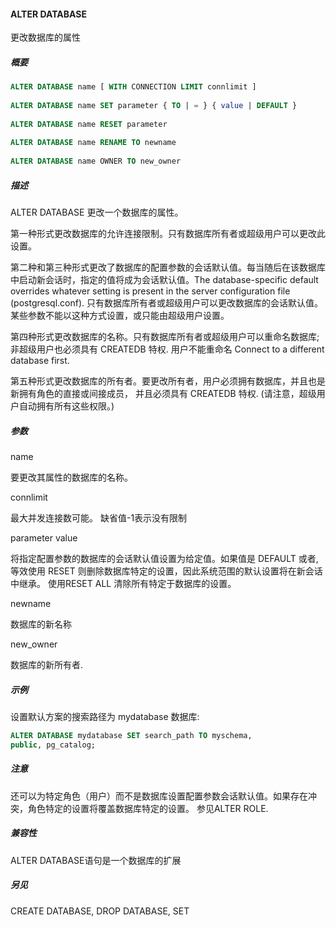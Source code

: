 #### ALTER DATABASE

更改数据库的属性

##### 概要

```sql
ALTER DATABASE name [ WITH CONNECTION LIMIT connlimit ]
 
ALTER DATABASE name SET parameter { TO | = } { value | DEFAULT }
 
ALTER DATABASE name RESET parameter
 
ALTER DATABASE name RENAME TO newname
 
ALTER DATABASE name OWNER TO new_owner
```

##### 描述

ALTER DATABASE 更改一个数据库的属性。

第一种形式更改数据库的允许连接限制。只有数据库所有者或超级用户可以更改此设置。

第二种和第三种形式更改了数据库的配置参数的会话默认值。每当随后在该数据库中启动新会话时，指定的值将成为会话默认值。The database-specific default overrides whatever setting is present in the server configuration file (postgresql.conf). 只有数据库所有者或超级用户可以更改数据库的会话默认值。某些参数不能以这种方式设置，或只能由超级用户设置。

第四种形式更改数据库的名称。只有数据库所有者或超级用户可以重命名数据库; 非超级用户也必须具有 CREATEDB 特权. 用户不能重命名 Connect to a different database first.

第五种形式更改数据库的所有者。要更改所有者，用户必须拥有数据库，并且也是新拥有角色的直接或间接成员， 并且必须具有 CREATEDB 特权. (请注意，超级用户自动拥有所有这些权限。)

##### 参数

name

要更改其属性的数据库的名称。

connlimit

最大并发连接数可能。 缺省值-1表示没有限制

parameter value

将指定配置参数的数据库的会话默认值设置为给定值。如果值是 DEFAULT 或者, 等效使用 RESET 则删除数据库特定的设置，因此系统范围的默认设置将在新会话中继承。 使用RESET ALL 清除所有特定于数据库的设置。 

newname

数据库的新名称

new_owner

数据库的新所有者.

##### 示例

设置默认方案的搜索路径为 mydatabase 数据库:

```sql
ALTER DATABASE mydatabase SET search_path TO myschema, 
public, pg_catalog;
```

##### 注意

还可以为特定角色（用户）而不是数据库设置配置参数会话默认值。如果存在冲突，角色特定的设置将覆盖数据库特定的设置。 参见ALTER ROLE.

##### 兼容性

ALTER DATABASE语句是一个数据库的扩展

##### 另见

CREATE DATABASE, DROP DATABASE, SET